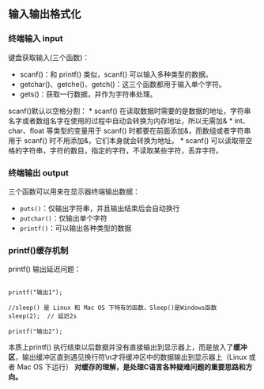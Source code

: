## 输入输出格式化

### 终端输入 input

键盘获取输入(三个函数)：
* scanf()：和 printf() 类似，scanf() 可以输入多种类型的数据。
* getchar()、getche()、getch()：这三个函数都用于输入单个字符。
* gets()：获取一行数据，并作为字符串处理。

scanf()默认以空格分割：
    * scanf() 在读取数据时需要的是数据的地址，字符串名字或者数组名字在使用的过程中自动会转换为内存地址，所以无需加&
    * int、char、float 等类型的变量用于 scanf() 时都要在前面添加&，而数组或者字符串用于 scanf() 时不用添加&，它们本身就会转换为地址。
    * scanf() 可以读取带空格的字符串，字符的数目，指定的字符，不读取某些字符，丢弃字符。

### 终端输出 output

三个函数可以用来在显示器终端输出数据：
* ```puts()```：仅输出字符串，并且输出结束后会自动换行
* ```putchar()```：仅输出单个字符
* ```printf()```：可以输出各种类型的数据

### printf()缓存机制

printf() 输出延迟问题：
```

printf("输出1");

//sleep() 是 Linux 和 Mac OS 下特有的函数，Sleep()是Windows函数
sleep(2);  // 延迟2s

printf("输出2");

```

本质上printf() 执行结束以后数据并没有直接输出到显示器上，而是放入了**缓冲区**，输出缓冲区直到遇见换行符\n才将缓冲区中的数据输出到显示器上（Linux 或者 Mac OS 下运行）
**对缓存的理解，是处理C语言各种疑难问题的重要思路和方向。**


